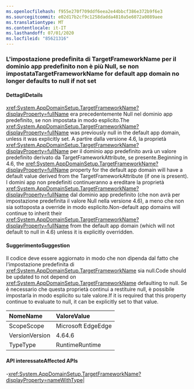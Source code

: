```yaml
---
ms.openlocfilehash: f955e270f709ddf6eea2e44bbcf386e372b9f6e3
ms.sourcegitcommit: e02d17b2cf9c1258dadda4810a5e6072a0089aee
ms.translationtype: MT
ms.contentlocale: it-IT
ms.lasthandoff: 07/01/2020
ms.locfileid: "85621316"
---
```

### <a name="targetframeworkname-for-default-app-domain-no-longer-defaults-to-null-if-not-set"></a><span data-ttu-id="b9781-101">L'impostazione predefinita di TargetFrameworkName per il dominio app predefinito non è più Null, se non impostata</span><span class="sxs-lookup"><span data-stu-id="b9781-101">TargetFrameworkName for default app domain no longer defaults to null if not set</span></span>

#### <a name="details"></a><span data-ttu-id="b9781-102">Dettagli</span><span class="sxs-lookup"><span data-stu-id="b9781-102">Details</span></span>

<span data-ttu-id="b9781-103"><xref:System.AppDomainSetup.TargetFrameworkName?displayProperty=fullName> era precedentemente Null nel dominio app predefinito, se non impostata in modo esplicito.</span><span class="sxs-lookup"><span data-stu-id="b9781-103">The <xref:System.AppDomainSetup.TargetFrameworkName?displayProperty=fullName> was previously null in the default app domain, unless it was explicitly set.</span></span> <span data-ttu-id="b9781-104">A partire dalla versione 4.6, la proprietà <xref:System.AppDomainSetup.TargetFrameworkName?displayProperty=fullName> per il dominio app predefinito avrà un valore predefinito derivato da TargetFrameworkAttribute, se presente.</span><span class="sxs-lookup"><span data-stu-id="b9781-104">Beginning in 4.6, the <xref:System.AppDomainSetup.TargetFrameworkName?displayProperty=fullName> property for the default app domain will have a default value derived from the TargetFrameworkAttribute (if one is present).</span></span> <span data-ttu-id="b9781-105">I domini app non predefiniti continueranno a ereditare la proprietà <xref:System.AppDomainSetup.TargetFrameworkName?displayProperty=fullName> dal dominio app predefinito (che non avrà per impostazione predefinita il valore Null nella versione 4.6), a meno che non sia sottoposta a override in modo esplicito.</span><span class="sxs-lookup"><span data-stu-id="b9781-105">Non-default app domains will continue to inherit their <xref:System.AppDomainSetup.TargetFrameworkName?displayProperty=fullName> from the default app domain (which will not default to null in 4.6) unless it is explicitly overridden.</span></span>

#### <a name="suggestion"></a><span data-ttu-id="b9781-106">Suggerimento</span><span class="sxs-lookup"><span data-stu-id="b9781-106">Suggestion</span></span>

<span data-ttu-id="b9781-107">Il codice deve essere aggiornato in modo che non dipenda dal fatto che l'impostazione predefinita di <xref:System.AppDomainSetup.TargetFrameworkName> sia null.</span><span class="sxs-lookup"><span data-stu-id="b9781-107">Code should be updated to not depend on <xref:System.AppDomainSetup.TargetFrameworkName> defaulting to null.</span></span> <span data-ttu-id="b9781-108">Se è necessario che questa proprietà continui a restituire null, è possibile impostarla in modo esplicito su tale valore.</span><span class="sxs-lookup"><span data-stu-id="b9781-108">If it is required that this property continue to evaluate to null, it can be explicitly set to that value.</span></span>

| <span data-ttu-id="b9781-109">Nome</span><span class="sxs-lookup"><span data-stu-id="b9781-109">Name</span></span>    | <span data-ttu-id="b9781-110">Valore</span><span class="sxs-lookup"><span data-stu-id="b9781-110">Value</span></span>       |
|:--------|:------------|
| <span data-ttu-id="b9781-111">Scope</span><span class="sxs-lookup"><span data-stu-id="b9781-111">Scope</span></span>   |<span data-ttu-id="b9781-112">Microsoft Edge</span><span class="sxs-lookup"><span data-stu-id="b9781-112">Edge</span></span>|
|<span data-ttu-id="b9781-113">Version</span><span class="sxs-lookup"><span data-stu-id="b9781-113">Version</span></span>|<span data-ttu-id="b9781-114">4.6</span><span class="sxs-lookup"><span data-stu-id="b9781-114">4.6</span></span>|
|<span data-ttu-id="b9781-115">Type</span><span class="sxs-lookup"><span data-stu-id="b9781-115">Type</span></span>|<span data-ttu-id="b9781-116">Runtime</span><span class="sxs-lookup"><span data-stu-id="b9781-116">Runtime</span></span>

#### <a name="affected-apis"></a><span data-ttu-id="b9781-117">API interessate</span><span class="sxs-lookup"><span data-stu-id="b9781-117">Affected APIs</span></span>

-<xref:System.AppDomainSetup.TargetFrameworkName?displayProperty=nameWithType></li></ul>|
